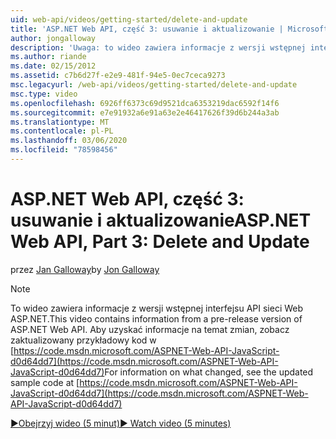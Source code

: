 ```yaml
---
uid: web-api/videos/getting-started/delete-and-update
title: 'ASP.NET Web API, część 3: usuwanie i aktualizowanie | Microsoft Docs'
author: jongalloway
description: 'Uwaga: to wideo zawiera informacje z wersji wstępnej interfejsu API sieci Web ASP.NET'
ms.author: riande
ms.date: 02/15/2012
ms.assetid: c7b6d27f-e2e9-481f-94e5-0ec7ceca9273
msc.legacyurl: /web-api/videos/getting-started/delete-and-update
msc.type: video
ms.openlocfilehash: 6926ff6373c69d9521dca6353219dac6592f14f6
ms.sourcegitcommit: e7e91932a6e91a63e2e46417626f39d6b244a3ab
ms.translationtype: MT
ms.contentlocale: pl-PL
ms.lasthandoff: 03/06/2020
ms.locfileid: "78598456"
---
```

# <a name="aspnet-web-api-part-3-delete-and-update"></a><span data-ttu-id="ef2b8-103">ASP.NET Web API, część 3: usuwanie i aktualizowanie</span><span class="sxs-lookup"><span data-stu-id="ef2b8-103">ASP.NET Web API, Part 3: Delete and Update</span></span>

<span data-ttu-id="ef2b8-104">przez [Jan Galloway](https://github.com/jongalloway)</span><span class="sxs-lookup"><span data-stu-id="ef2b8-104">by [Jon Galloway](https://github.com/jongalloway)</span></span>

> [!NOTE]
> <span data-ttu-id="ef2b8-105">To wideo zawiera informacje z wersji wstępnej interfejsu API sieci Web ASP.NET.</span><span class="sxs-lookup"><span data-stu-id="ef2b8-105">This video contains information from a pre-release version of ASP.NET Web API.</span></span> <span data-ttu-id="ef2b8-106">Aby uzyskać informacje na temat zmian, zobacz zaktualizowany przykładowy kod w [https://code.msdn.microsoft.com/ASPNET-Web-API-JavaScript-d0d64dd7](https://code.msdn.microsoft.com/ASPNET-Web-API-JavaScript-d0d64dd7)</span><span class="sxs-lookup"><span data-stu-id="ef2b8-106">For information on what changed, see the updated sample code at [https://code.msdn.microsoft.com/ASPNET-Web-API-JavaScript-d0d64dd7](https://code.msdn.microsoft.com/ASPNET-Web-API-JavaScript-d0d64dd7)</span></span>

[<span data-ttu-id="ef2b8-107">&#9654;Obejrzyj wideo (5 minut)</span><span class="sxs-lookup"><span data-stu-id="ef2b8-107">&#9654; Watch video (5 minutes)</span></span>](https://channel9.msdn.com/Blogs/ASP-NET-Site-Videos/delete-and-update)
